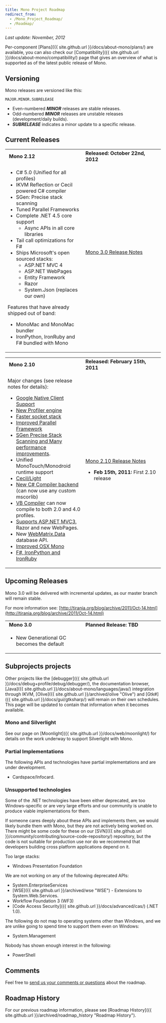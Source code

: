 ```yaml
---
title: Mono Project Roadmap
redirect_from:
  - /Mono_Project_Roadmap/
  - /Roadmap/
---
```


*Last update: November, 2012*

Per-component [Plans]({{ site.github.url }}/docs/about-mono/plans/) are available, you can also check our [Compatibility]({{ site.github.url }}/docs/about-mono/compatibility/) page that gives an overview of what is supported as of the latest public release of Mono.

Versioning
----------

Mono releases are versioned like this:

    MAJOR.MINOR.SUBRELEASE

-   Even-numbered ***MINOR*** releases are stable releases.
-   Odd-numbered ***MINOR*** releases are unstable releases (development/daily builds).
-   ***SUBRELEASE*** indicates a minor update to a specific release.

Current Releases
----------------

<table>
<col width="50%" />
<col width="50%" />
<tbody>
<tr class="odd">
<td align="left"><strong> Mono 2.12</strong></td>
<td align="left"><strong>Released: October 22nd, 2012</strong></td>
</tr>
<tr class="even">
<td align="left"><ul>
<li>C# 5.0 (Unified for all profiles)</li>
<li>IKVM Reflection or Cecil powered C# compiler</li>
<li>SGen: Precise stack scanning</li>
<li>Tuned Parallel Frameworks</li>
<li>Complete .NET 4.5 core support
<ul>
<li>Async APIs in all core libraries</li>
</ul></li>
<li>Tail call optimizations for F#</li>
<li>Ships Microsoft's open sourced stacks:
<ul>
<li>ASP.NET MVC 4</li>
<li>ASP.NET WebPages</li>
<li>Entity Framework</li>
<li>Razor</li>
<li>System.Json (replaces our own)</li>
</ul></li>
</ul>
<p>Features that have already shipped out of band:</p>
<ul>
<li>MonoMac and MonoMac bundler</li>
<li>IronPython, IronRuby and F# bundled with Mono</li>
</ul></td>
<td align="left"><p><a href="{{ site.github.url }}/docs/about-mono/releases/3.0.0/" title="Release Notes Mono 3.0">Mono 3.0 Release Notes</a></p>
<p><br /></p></td>
</tr>
</tbody>
</table>

<table>
<col width="50%" />
<col width="50%" />
<tbody>
<tr class="odd">
<td align="left"><strong> Mono 2.10</strong></td>
<td align="left"><strong>Released: February 15th, 2011</strong></td>
</tr>
<tr class="even">
<td align="left"><p>Major changes (see release notes for details):</p>
<ul>
<li><a href="{{ site.github.url }}/docs/about-mono/releases/2.10.0#google-native-client-support" title="Release Notes Mono 2.10">Google Native Client Support</a></li>
<li><a href="{{ site.github.url }}/docs/about-mono/releases/2.10.0#new-mono-profiler" title="Release Notes Mono 2.10">New Profiler engine</a></li>
<li><a href="{{ site.github.url }}/docs/about-mono/releases/2.10.0#improved-socket-and-async-stack" title="Release Notes Mono 2.10">Faster socket stack</a></li>
<li><a href="{{ site.github.url }}/docs/about-mono/releases/2.10.0#parallel-framework-updates" title="Release Notes Mono 2.10">Improved Parallel Framework</a></li>
<li><a href="{{ site.github.url }}/docs/about-mono/releases/2.10.0#sgen-garbage-collector" title="Release Notes Mono 2.10">SGen Precise Stack Scanning and Many performance improvements</a>.</li>
<li>Unified MonoTouch/Monodroid runtime support</li>
<li><a href="{{ site.github.url }}/docs/about-mono/releases/2.10.0#cecil2flight" title="Release Notes Mono 2.10">Cecil/Light</a></li>
<li><a href="{{ site.github.url }}/docs/about-mono/releases/2.10.0#new-c23-compiler-backend" title="Release Notes Mono 2.10">New C# Compiler backend</a> (can now use any custom mscorlib)</li>
<li><a href="{{ site.github.url }}/docs/about-mono/releases/2.10.0#vb-compiler" title="Release Notes Mono 2.10">VB Compiler</a> can now compile to both 2.0 and 4.0 profiles.</li>
<li><a href="{{ site.github.url }}/docs/about-mono/releases/2.10.0#aspnet-mvc3-support" title="Release Notes Mono 2.10">Supports ASP.NET MVC3</a>, Razor and new WebPages.</li>
<li>New <a href="#webmatrixdata">WebMatrix.Data</a> database API.</li>
<li><a href="{{ site.github.url }}/docs/about-mono/releases/2.10.0#osx-updates" title="Release Notes Mono 2.10">Improved OSX Mono</a></li>
<li><a href="{{ site.github.url }}/docs/about-mono/releases/2.10.0#languages" title="Release Notes Mono 2.10">F#, IronPython and IronRuby</a></li>
</ul></td>
<td align="left"><p><a href="{{ site.github.url }}/docs/about-mono/releases/2.10.0" title="Release Notes Mono 2.10">Mono 2.10 Release Notes</a></p>
<ul>
<li><strong>Feb 15th, 2011:</strong> First 2.10 release</li>
</ul></td>
</tr>
</tbody>
</table>

Upcoming Releases
-----------------

Mono 3.0 will be delivered with incremental updates, as our master branch will remain stable.

For more information see: [http://tirania.org/blog/archive/2011/Oct-14.html](http://tirania.org/blog/archive/2011/Oct-14.html)

<table>
<col width="50%" />
<col width="50%" />
<tbody>
<tr class="odd">
<td align="left"><strong> Mono 3.0</strong></td>
<td align="left"><strong>Planned Release: TBD</strong></td>
</tr>
<tr class="even">
<td align="left"><ul>
<li>New Generational GC becomes the default</li>
</ul></td>
<td align="left"></td>
</tr>
</tbody>
</table>

Subprojects projects
--------------------

Other projects like the [debugger]({{ site.github.url }}/docs/debug+profile/debug/debugger/), the documentation browser, [Java]({{ site.github.url }}/docs/about-mono/languages/java/) integration through IKVM, [Olive]({{ site.github.url }}/archived/olive "Olive") and [Gtk\#]({{ site.github.url }}/docs/gui/gtksharp/) will remain on their own schedules. This page will be updated to contain that information when it becomes available.

### Mono and Silverlight

See our page on [Moonlight]({{ site.github.url }}/docs/web/moonlight/) for details on the work underway to support Silverlight with Mono.

### Partial Implementations

The following APIs and technologies have partial implementations and are under development.

-   Cardspace/Infocard.

### Unsupported technologies

Some of the .NET technologies have been either deprecated, are too Windows-specific or are very large efforts and our community is unable to produce viable implementations for them.

If someone cares deeply about these APIs and implements them, we would likely bundle them with Mono, but they are not actively being worked on. There might be some code for these on our [SVN]({{ site.github.url }}/community/contributing/source-code-repository/) repository, but the code is not suitable for production use nor do we recommend that developers building cross platform applications depend on it.

Too large stacks:

-   Windows Presentation Foundation

We are not working on any of the following deprecated APIs:

-   System.EnterpriseServices
-   [WSE]({{ site.github.url }}/archived/wse "WSE") - Extensions to System.Web.Services.
-   Workflow Foundation 3 (WF3)
-   [Code Access Security]({{ site.github.url }}/docs/advanced/cas/) (.NET 1.0).

The following do not map to operating systems other than Windows, and we are unlike going to spend time to support them even on Windows:

-   System.Management

Nobody has shown enough interest in the following:

-   PowerShell

Comments
--------

Feel free to [send us your comments or questions](http://www.go-mono.com/contact/) about the roadmap.

Roadmap History
---------------

For our previous roadmap information, please see [Roadmap History]({{ site.github.url }}/archived/roadmap_history "Roadmap History").

